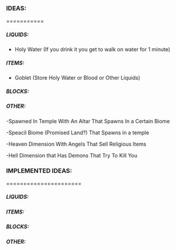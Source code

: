 ### IDEAS: ###
===========

##### LIQUIDS: #####

- Holy Water (If you drink it you get to walk on water for 1 minute)

##### ITEMS: #####

- Goblet (Store Holy Water or Blood or Other Liquids)

##### BLOCKS: #####



##### OTHER: #####

-Spawned In Temple With An Altar That Spawns In a Certain Biome

-Speacil Biome (Promised Land?) That Spawns in a temple

-Heaven Dimension With Angels That Sell Religious Items

-Hell Dimension that Has Demons That Try To Kill You


### IMPLEMENTED IDEAS: ###
======================

##### LIQUIDS: #####



##### ITEMS: #####



##### BLOCKS: #####



##### OTHER: #####



